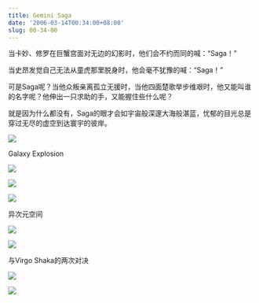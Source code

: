 ```yaml
---
title: Gemini Saga
date: '2006-03-14T00:34:00+08:00'
slug: 00-34-00
---
```


当卡妙、修罗在巨蟹宫面对无边的幻影时，他们会不约而同的喊：“Saga！”

当史昂发觉自己无法从童虎那里脱身时，他会毫不犹豫的喊：“Saga！”

可是Saga呢？当他众叛亲离孤立无援时，当他四面楚歌举步维艰时，他又能叫谁的名字呢？他伸出一只求助的手，又能握住些什么呢？

就是因为什么都没有，Saga的眼才会如宇宙般深邃大海般湛蓝，忧郁的目光总是穿过无尽的虚空到达寰宇的彼岸。

![](https://db.yihui.name/hexun/b_7D2FCA3064FAD9E8.jpg)

Galaxy Explosion

![](https://db.yihui.name/hexun/b_773DF4E4C27D9AEC.jpg)

![](https://db.yihui.name/hexun/b_063C7E545EA40D69.jpg)

![](https://db.yihui.name/hexun/b_A631A7490AE60B98.jpg)

异次元空间

![](https://db.yihui.name/hexun/b_AA90F8BDE8F85E38.jpg)

![](https://db.yihui.name/hexun/b_11638AB40D4A3C72.jpg)

与Virgo Shaka的两次对决

![](https://db.yihui.name/images/saga7.gif)

![](https://db.yihui.name/images/saga8.gif)
